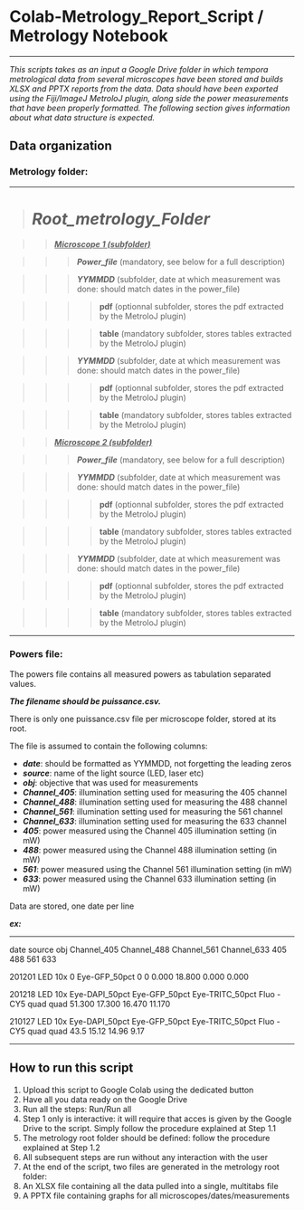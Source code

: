 # **Colab-Metrology_Report_Script / Metrology Notebook**
---
_This scripts takes as an input a Google Drive folder in which tempora metrological data from several microscopes have been stored and builds XLSX and PPTX reports from the data.
Data should have been exported using the Fiji/ImageJ MetroloJ plugin, along side the power measurements that have been properly formatted. The following section gives information about what data structure is expected._


## **Data organization**

### Metrology folder:
---
> # *__Root_metrology_Folder__*

>> <ins>*__Microscope 1 (subfolder)__*</ins>

>>> *__Power_file__* (mandatory, see below for a full description)

>>> *__YYMMDD__* (subfolder, date at which measurement was done: should match dates in the power_file)

>>>> __pdf__ (optionnal subfolder, stores the pdf extracted by the MetroloJ plugin)

>>>> __table__ (mandatory subfolder, stores tables extracted by the MetroloJ plugin)

>>> *__YYMMDD__* (subfolder, date at which measurement was done: should match dates in the power_file)

>>>> __pdf__ (optionnal subfolder, stores the pdf extracted by the MetroloJ plugin)

>>>> __table__ (mandatory subfolder, stores tables extracted by the MetroloJ plugin)

>> <ins>*__Microscope 2 (subfolder)__*</ins>

>>> *__Power_file__* (mandatory, see below for a full description)

>>> *__YYMMDD__* (subfolder, date at which measurement was done: should match dates in the power_file)

>>>> __pdf__ (optionnal subfolder, stores the pdf extracted by the MetroloJ plugin)

>>>> __table__ (mandatory subfolder, stores tables extracted by the MetroloJ plugin)

>>> *__YYMMDD__* (subfolder, date at which measurement was done: should match dates in the power_file)

>>>> __pdf__ (optionnal subfolder, stores the pdf extracted by the MetroloJ plugin)

>>>> __table__ (mandatory subfolder, stores tables extracted by the MetroloJ plugin)
---


### Powers file:

The powers file contains all measured powers as tabulation separated values.

*__The filename should be puissance.csv.__*

There is only one puissance.csv file per microscope folder, stored at its root.

The file is assumed to contain the following columns:
* *__date__*: should be formatted as YYMMDD, not forgetting the leading zeros
* *__source__*: name of the light source (LED, laser etc)
* *__obj__*: objective that was used for measurements
* *__Channel_405__*: illumination setting used for measuring the 405 channel
* *__Channel_488__*: illumination setting used for measuring the 488 channel
* *__Channel_561__*: illumination setting used for measuring the 561 channel
* *__Channel_633__*: illumination setting used for measuring the 633 channel
* *__405__*: power measured using the Channel 405 illumination setting (in mW)
* *__488__*: power measured using the Channel 488 illumination setting (in mW)
* *__561__*: power measured using the Channel 561 illumination setting (in mW)
* *__633__*: power measured using the Channel 633 illumination setting (in mW)

Data are stored, one date per line

*__ex:__*

---

date	source	obj	Channel_405	Channel_488	Channel_561	Channel_633	405	488	561	633

201201	LED	10x	0	Eye-GFP_50pct	0	0	0.000	18.800	0.000	0.000

201218	LED	10x	Eye-DAPI_50pct	Eye-GFP_50pct	Eye-TRITC_50pct	Fluo - CY5 quad quad	51.300	17.300	16.470	11.170

210127	LED	10x	Eye-DAPI_50pct	Eye-GFP_50pct	Eye-TRITC_50pct	Fluo - CY5 quad quad	43.5	15.12	14.96	9.17

---

## **How to run this script**

1. Upload this script to Google Colab using the dedicated button  
2. Have all you data ready on the Google Drive
3. Run all the steps: Run/Run all
 1. Step 1 only is interactive: it will require that acces is given by the Google Drive to the script. Simply follow the procedure explained at Step 1.1
 2. The metrology root folder should be defined: follow the procedure explained at Step 1.2
 3. All subsequent steps are run without any interaction with the user
4. At the end of the script, two files are generated in the metrology root folder:
 1. An XLSX file containing all the data pulled into a single, multitabs file
 2. A PPTX file containing graphs for all microscopes/dates/measurements

